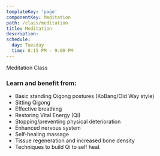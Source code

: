 ```yaml
---
templateKey: 'page'
componentKey: Meditation
path: /class/meditation
title: Meditation
description: 
schedule:
  day: Tuesday
  time: 8:15 PM - 9:00 PM
---
```

<p>Meditation Class</p>

<h3>Learn and benefit from:</h3>
<ul>
  <li>Basic standing Qigong postures (KoBang/Old Way style)</li>
  <li>Sitting Qigong</li>
  <li>Effective breathing</li>
  <li>Restoring Vital Energy (Qi)</li>
  <li>Stopping/preventing physical deterioration</li>
  <li>Enhanced nervous system</li>
  <li>Self-healing massage</li>
  <li>Tissue regeneration and increased bone density</li>
  <li>Techniques to build Qi to self heal.</li>
</ul>